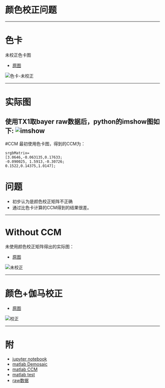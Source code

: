 # 颜色校正问题

---
# 色卡
未校正色卡图

- [原图](https://user-images.githubusercontent.com/12610440/48760441-ee524a80-ece0-11e8-8758-4276c21f9e4b.png)

![色卡-未校正](https://user-images.githubusercontent.com/12610440/48765092-670ad400-ecec-11e8-9a5f-436088733f16.png)

---
# 实际图 
使用TX1取bayer raw数据后，python的imshow图如下:
![imshow](https://user-images.githubusercontent.com/12610440/48760620-75072780-ece1-11e8-91ef-6de0f446f5e5.png)
---
#CCM 
最初使用色卡图，得到的CCM为：

```
srgbMatrix=
[3.0646,-0.063135,0.17633;
-0.090025, 1.5913,-0.30726;
0.1522,0.14375,1.0147]; 
```
# 问题
- 初步认为是颜色校正矩阵不正确
- 通过比色卡计算的CCM得到的结果很差。

---

# Without CCM
未使用颜色校正矩阵得出的实际图：

- [原图](https://github.com/newdee/bcolor/blob/master/DM_orig_no_CCM.png)

![未校正](https://user-images.githubusercontent.com/12610440/48764765-91a85d00-eceb-11e8-9440-02d45b4a3a6e.png)

---
# 颜色+伽马校正

- [原图](https://github.com/newdee/bcolor/blob/master/DM_orig_CCM.png)

![校正](https://user-images.githubusercontent.com/12610440/48764754-89502200-eceb-11e8-9791-b90f518ac514.png)

---

# 附

- [jupyter notebook](https://github.com/newdee/bcolor/blob/master/Read_raw_video_frame.ipynb)
- [matlab Demosaic](https://github.com/newdee/bcolor/blob/master/ISP_after_demosaic.m)
- [matlab CCM](https://github.com/newdee/bcolor/blob/master/ISP_until_demosaic.m)
- [matlab test ](https://github.com/newdee/bcolor/blob/master/xy_DM_test.m)
- [raw数据](https://github.com/newdee/bcolor/blob/master/00100.raw)
